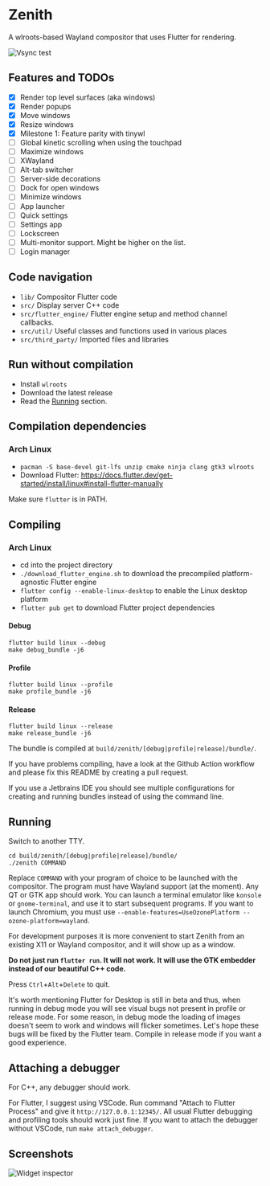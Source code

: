 # Zenith

A wlroots-based Wayland compositor that uses Flutter for rendering.

![Vsync test](screenshots/vsync.png)

## Features and TODOs

- [x] Render top level surfaces (aka windows)
- [x] Render popups
- [x] Move windows
- [x] Resize windows
- [x] Milestone 1: Feature parity with tinywl
- [ ] Global kinetic scrolling when using the touchpad
- [ ] Maximize windows
- [ ] XWayland
- [ ] Alt-tab switcher
- [ ] Server-side decorations
- [ ] Dock for open windows
- [ ] Minimize windows
- [ ] App launcher
- [ ] Quick settings
- [ ] Settings app
- [ ] Lockscreen
- [ ] Multi-monitor support. Might be higher on the list.
- [ ] Login manager

## Code navigation

- `lib/` Compositor Flutter code
- `src/` Display server C++ code
- `src/flutter_engine/` Flutter engine setup and method channel callbacks.
- `src/util/` Useful classes and functions used in various places
- `src/third_party/` Imported files and libraries

## Run without compilation

- Install `wlroots`
- Download the latest release
- Read the [Running](#running) section.

## Compilation dependencies

### Arch Linux

- `pacman -S base-devel git-lfs unzip cmake ninja clang gtk3 wlroots`
- Download Flutter: https://docs.flutter.dev/get-started/install/linux#install-flutter-manually

Make sure `flutter` is in PATH.

## Compiling

### Arch Linux

- cd into the project directory
- `./download_flutter_engine.sh` to download the precompiled platform-agnostic Flutter engine
- `flutter config --enable-linux-desktop` to enable the Linux desktop platform
- `flutter pub get` to download Flutter project dependencies

#### Debug

```
flutter build linux --debug
make debug_bundle -j6
```

#### Profile

```
flutter build linux --profile
make profile_bundle -j6
```

#### Release

```
flutter build linux --release
make release_bundle -j6
```

The bundle is compiled at `build/zenith/[debug|profile|release]/bundle/`.

If you have problems compiling, have a look at the Github Action workflow and please fix this README by creating a pull
request.

If you use a Jetbrains IDE you should see multiple configurations for creating and running bundles instead of using the
command line.

## Running

Switch to another TTY.

```
cd build/zenith/[debug|profile|release]/bundle/
./zenith COMMAND
```

Replace `COMMAND` with your program of choice to be launched with the compositor. The program must have Wayland
support (at the moment). Any QT or GTK app should work. You can launch a terminal emulator like `konsole`
or `gnome-terminal`, and use it to start subsequent programs. If you want to launch Chromium, you must
use `--enable-features=UseOzonePlatform --ozone-platform=wayland`.

For development purposes it is more convenient to start Zenith from an existing X11 or Wayland compositor, and it will
show up as a window.

**Do not just run `flutter run`. It will not work. It will use the GTK embedder instead of our beautiful C++ code.**

Press `Ctrl`+`Alt`+`Delete` to quit.

It's worth mentioning Flutter for Desktop is still in beta and thus, when running in debug mode you will see visual bugs
not present in profile or release mode. For some reason, in debug mode the loading of images doesn't seem to work and
windows will flicker sometimes. Let's hope these bugs will be fixed by the Flutter team. Compile in release mode if you
want a good experience.

## Attaching a debugger

For C++, any debugger should work.

For Flutter, I suggest using VSCode. Run command "Attach to Flutter Process" and give it `http://127.0.0.1:12345/`. All
usual Flutter debugging and profiling tools should work just fine. If you want to attach the debugger without VSCode,
run `make attach_debugger`.

## Screenshots

![Widget inspector](screenshots/widget_inspector.png)